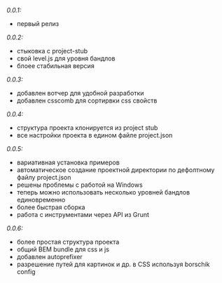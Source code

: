 *0.0.1:*
- первый релиз

*0.0.2:*
- стыковка с project-stub
- свой level.js для уровня бандлов
- блоее стабильная версия

*0.0.3:*
- добавлен вотчер для удобной разработки
- добавлен csscomb для сортирвки css свойств

*0.0.4:*
- структура проекта клонируется из project stub
- все настройки проекта в едином файле project.json

*0.0.5:*
- вариативная установка примеров
- автоматическое создание проектной директории по дефолтному файлу project.json
- решены проблемы с работой на Windows
- теперь можно использовать несколько уровней бандлов единовременно
- более быстрая сборка
- работа с инструментами через API из Grunt

*0.0.6:*
- более простая структура проекта
- общий BEM bundle для css и js
- добавлен autoprefixer
- разрешение путей для картинок и др. в CSS используя borschik config